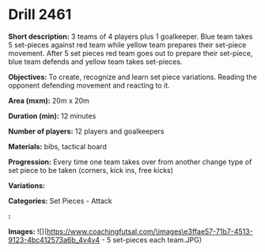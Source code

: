 # Drill 2461

**Short description:**
3 teams of 4 players plus 1 goalkeeper. Blue team takes 5 set-pieces against red team while yellow team prepares their set-piece movement. After 5 set pieces red team goes out to prepare their set-piece, blue team defends and yellow team takes set-pieces.

**Objectives:**
To create, recognize and learn set piece variations. Reading the opponent defending movement and reacting to it.

**Area (mxm):**
20m x 20m

**Duration (min):**
12 minutes

**Number of players:**
12 players and goalkeepers

**Materials:**
bibs, tactical board

**Progression:**
Every time one team takes over from another change type of set piece to be taken (corners, kick ins, free kicks)

**Variations:**


**Categories:**
Set Pieces - Attack

**:**


**Images:**
![](https://www.coachingfutsal.com/\images\e3ffae57-71b7-4513-9123-4bc412573a6b_4v4v4 - 5 set-pieces each team.JPG)

